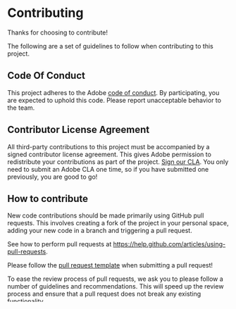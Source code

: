 # Contributing

Thanks for choosing to contribute!

The following are a set of guidelines to follow when contributing to this project.

## Code Of Conduct

This project adheres to the Adobe [code of conduct](CODE_OF_CONDUCT.md). By participating, you are expected to uphold this code. Please report unacceptable behavior to the team.

## Contributor License Agreement

All third-party contributions to this project must be accompanied by a signed contributor license agreement. This gives Adobe permission to redistribute your contributions as part of the project. [Sign our CLA](http://opensource.adobe.com/cla.html). You only need to submit an Adobe CLA one time, so if you have submitted one previously, you are good to go!

## How to contribute

New code contributions should be made primarily using GitHub pull requests. This involves creating a fork of the project in your personal space, adding your new code in a branch and triggering a pull request.

See how to perform pull requests at https://help.github.com/articles/using-pull-requests.

Please follow the [pull request template](PULL_REQUEST_TEMPLATE.md) when submitting a pull request!

To ease the review process of pull requests, we ask you to please follow a number of guidelines and recommendations. This will speed up the review process and ensure that a pull request does not break any existing functionality.
* **Keep it small!** Reviewing a large pull request is very difficult and time consuming. Try to keep your contribution small, maybe to a maximum of a dozen files with maximum a few hundred lines of code in total. Do not combine multiple new features or bug fixes into one single pull request: if one PR needs another one, simply create multiple PRs, and open "nested PRs" that depend on each other.
* **Do not remove tests!** If your feature breaks a test, do NOT remove that test, unless there is a very good reason that the test is no longer needed. If there is a test for something, there is usually a good reason for that. If you break a test, make sure that you fix the test, but make sure that the original feature still does what it is expected to do!
* **Add your own tests!**: We will not consider pull requests that do not include a minimum of 80% test coverage. Make sure that your tests follow the same design and format than similar tests, and be consistent with our existing tests.
* **Do not "pollute" your pull request!**: Avoid unneeded changes in your pull request, for example, code formatting changes or changes not related to your feature or bug fix. Make sure that your IDE is configured to **not** reformat the entire files you are editing, but only the lines you change. This will ensure that different formatting rules will not affect code that you do not change!
* **Follow master!**: Make sure that your pull request is up-to-date with respect to our `master` branch. It is your responsibility to ensure that the latest commits in our `master` branch are always merged into your code, and that merge conflicts are resolved. Please make sure that your pull request follows our recommendations, in order to speed up the review process and hopefully reduce the number of times you will have to merge our latest changes into your branch.
* **Format your code!**: Our maven build can automatically format java files, make sure you do that. For other file formats like `.js`, `.xml` and `.html`, make sure that you use a 4-space indentation, do not use tabs. For `.json` files, we use a 2-space indentation.
* **Use common sense!**: Use common sense to increase the quality of your contribution. Do not duplicate code, use constants instead of hard-coded strings where appropriate, add javadoc documentation, use comments (sparingly!) where the code could be difficult to understand, and keep in mind that the Forms components can be reused and extended by others so make sure the code is readable and follows the latest AEM development guidelines.

## New Feature request
Please follow the [feature template](ISSUE_TEMPLATE/FEATURE_REQUEST.md) to open new feature requests. 


## Issues

Please follow the [issue template](ISSUE_TEMPLATE/BUG_REPORT.md) to open new [issues](https://github.com/adobe/aem-core-forms-components/issues) and join the conversations to provide feedback. 
